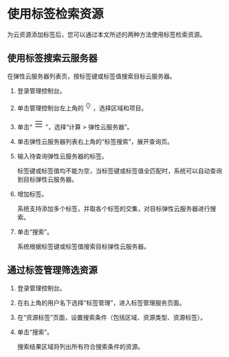 # 使用标签检索资源<a name="ecs_03_0904"></a>

为云资源添加标签后，您可以通过本文所述的两种方法使用标签检索资源。

## 使用标签搜索云服务器<a name="section1591318508414"></a>

在弹性云服务器列表页，按标签键或标签值搜索目标云服务器。

1.  登录管理控制台。
2.  单击管理控制台左上角的![](figures/icon-region.png)，选择区域和项目。
3.  单击“![](figures/service-list.jpg)”，选择“计算 \> 弹性云服务器”。
4.  单击弹性云服务器列表右上角的“标签搜索”，展开查询页。
5.  输入待查询弹性云服务器的标签。

    标签键或标签值均不能为空，当标签键或标签值全匹配时，系统可以自动查询到目标弹性云服务器。

6.  增加标签。

    系统支持添加多个标签，并取各个标签的交集，对目标弹性云服务器进行搜索。

7.  单击“搜索”。

    系统根据标签键或标签值搜索目标弹性云服务器。


## 通过标签管理筛选资源<a name="section855219443124"></a>

1.  登录管理控制台。
2.  在右上角的用户名下选择“标签管理”，进入标签管理服务页面。
3.  在“资源标签”页面，设置搜索条件（包括区域、资源类型、资源标签）。
4.  单击“搜索”。

    搜索结果区域将列出所有符合搜索条件的资源。


